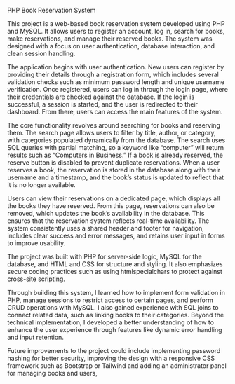 PHP Book Reservation System

This project is a web-based book reservation system developed using PHP and MySQL. It allows users to register an account, log in, search for books, make reservations, and manage their reserved books. The system was designed with a focus on user authentication, database interaction, and clean session handling.

The application begins with user authentication. New users can register by providing their details through a registration form, which includes several validation checks such as minimum password length and unique username verification. Once registered, users can log in through the login page, where their credentials are checked against the database. If the login is successful, a session is started, and the user is redirected to their dashboard. From there, users can access the main features of the system.

The core functionality revolves around searching for books and reserving them. The search page allows users to filter by title, author, or category, with categories populated dynamically from the database. The search uses SQL queries with partial matching, so a keyword like “computer” will return results such as “Computers in Business.” If a book is already reserved, the reserve button is disabled to prevent duplicate reservations. When a user reserves a book, the reservation is stored in the database along with their username and a timestamp, and the book’s status is updated to reflect that it is no longer available.

Users can view their reservations on a dedicated page, which displays all the books they have reserved. From this page, reservations can also be removed, which updates the book’s availability in the database. This ensures that the reservation system reflects real-time availability. The system consistently uses a shared header and footer for navigation, includes clear success and error messages, and retains user input in forms to improve usability.

The project was built with PHP for server-side logic, MySQL for the database, and HTML and CSS for structure and styling. It also emphasizes secure coding practices such as using htmlspecialchars to protect against cross-site scripting.

Through building this system, I learned how to implement form validation in PHP, manage sessions to restrict access to certain pages, and perform CRUD operations with MySQL. I also gained experience with SQL joins to connect related data, such as linking books to their categories. Beyond the technical implementation, I developed a better understanding of how to enhance the user experience through features like dynamic error handling and input retention.

Future improvements to the project could include implementing password hashing for better security, improving the design with a responsive CSS framework such as Bootstrap or Tailwind and adding an administrator panel for managing books and users, 



